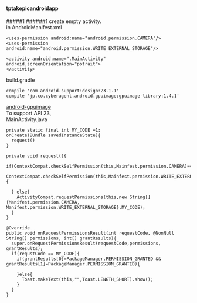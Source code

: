 #### tptakepicandroidapp
#####1
######1
create empty activity.  
in AndroidManifest.xml
```
<uses-permission android:name="android.permission.CAMERA"/>
<uses-permission android:name="android.permission.WRITE_EXTERNAL_STORAGE"/>

<activity android:name=".MainActivity" android.screenOrientation="potrait">
</activity>
```

build.gradle
```
compile 'com.android.support:design:23.1.1'
compile 'jp.co.cyberagent.android.gpuimage:gpuimage-library:1.4.1'
```

[android-gpuimage](https://github.com/CyberAgent/android-gpuimage)  
To support API 23,  
MainActivity.java
```
private static final int MY_CODE =1;
onCreate(BUndle savedInstanceState){
  request()
}

private void request(){
  if(ContextCompat.checkSelfPermission(this,Mainfest.permission.CAMERA)==PackageManager.PERMISSION_GRANTED)&&
  ContextCompat.checkSelfPermission(this,Mainfest.permission.WRITE_EXTERNAL_STORAGE)==PackageManager.PERMISSION_GRANTED){
    
  } else{
    ActivityCompat.requestPermissions(this,new String[]{Manifest.permission.CAMERA, Manifest.permission.WRITE_EXTERNAL_STORAGE},MY_CODE);
  }
}

@Override
public void onRequestPermissionsResult(int requestCode, @NonNull String[] permissions, int[] grantResults){
  super.onRequestPermissionsResult(requestCode,permissions, grantResults);
  if(requstCode == MY_CODE){
    if(grantResults[0]=PackageManager.PERMISSION_GRANTED && grantResults[1]=PackageManager.PERMISSION_GRANTED){
      
    }else{
      Toast.makeText(this,"",Toast.LENGTH_SHORT).show();
    }
  }
}
```
